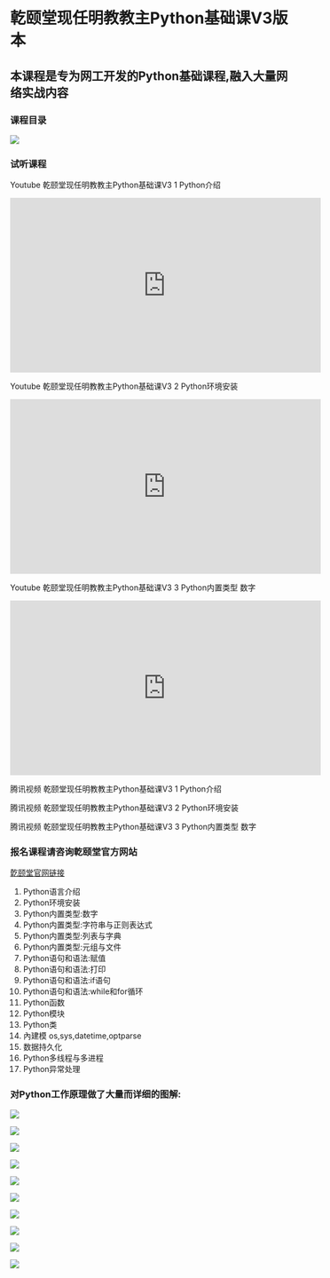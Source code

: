 # 亁颐堂现任明教教主Python基础课V3版本

## 本课程是专为网工开发的Python基础课程,融入大量网络实战内容

### 课程目录

![](https://gitee.com/qytanggit/Python_Basic/raw/master/image/logo/Logo.jpg)

### 试听课程

Youtube 乾颐堂现任明教教主Python基础课V3 1 Python介绍
<iframe width="560" height="315" src="https://www.youtube.com/embed/UTZdp35LslY" frameborder="0" allow="autoplay; encrypted-media" allowfullscreen></iframe>

Youtube 乾颐堂现任明教教主Python基础课V3 2 Python环境安装
<iframe width="560" height="315" src="https://www.youtube.com/embed/CqJ0VkN5ghg" frameborder="0" allow="autoplay; encrypted-media" allowfullscreen></iframe>

Youtube 乾颐堂现任明教教主Python基础课V3 3 Python内置类型 数字
<iframe width="560" height="315" src="https://www.youtube.com/embed/GYH2VuS8Rls" frameborder="0" allow="autoplay; encrypted-media" allowfullscreen></iframe>

腾讯视频 乾颐堂现任明教教主Python基础课V3 1 Python介绍

腾讯视频 乾颐堂现任明教教主Python基础课V3 2 Python环境安装

腾讯视频 乾颐堂现任明教教主Python基础课V3 3 Python内置类型 数字

### 报名课程请咨询亁颐堂官方网站

[亁颐堂官网链接](http://www.qytang.com)

1. Python语言介绍
2. Python环境安装
3. Python内置类型:数字
4. Python内置类型:字符串与正则表达式
5. Python内置类型:列表与字典
6. Python内置类型:元组与文件
7. Python语句和语法:赋值
8. Python语句和语法:打印
9. Python语句和语法:if语句
10. Python语句和语法:while和for循环
11. Python函数
12. Python模块
13. Python类
14. 內建模  os,sys,datetime,optparse
15. 数据持久化
16. Python多线程与多进程
17. Python异常处理

### 对Python工作原理做了大量而详细的图解:

![](https://gitee.com/qytanggit/Python_Basic/raw/master/image/course/python1.png)

![](https://gitee.com/qytanggit/Python_Basic/raw/master/image/course/python2.png)

![](https://gitee.com/qytanggit/Python_Basic/raw/master/image/course/python3.png)

![](https://gitee.com/qytanggit/Python_Basic/raw/master/image/course/python4.png)

![](https://gitee.com/qytanggit/Python_Basic/raw/master/image/course/python5.png)

![](https://gitee.com/qytanggit/Python_Basic/raw/master/image/course/python6.png)

![](https://gitee.com/qytanggit/Python_Basic/raw/master/image/course/python7.png)

![](https://gitee.com/qytanggit/Python_Basic/raw/master/image/course/python8.png)

![](https://gitee.com/qytanggit/Python_Basic/raw/master/image/course/python9.png)

![](https://gitee.com/qytanggit/Python_Basic/raw/master/image/course/python10.png)
